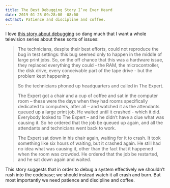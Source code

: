 ```yaml
---
title: The Best Debugging Story I’ve Ever Heard
date: 2019-01-25 09:28:00 -08:00
extract: Patience and discipline and coffee.
---
```


I love [this story about debugging](http://patrickthomson.tumblr.com/post/2499755681/the-best-debugging-story-ive-ever-heard) so dang much that I want a whole television series about these sorts of issues:

> The technicians, despite their best efforts, could not reproduce the bug in test settings: this bug seemed only to happen in the middle of large print jobs. So, on the off chance that this was a hardware issue, they replaced everything they could - the RAM, the microcontroller, the disk drive, every conceivable part of the tape drive - but the problem kept happening.
> 
> So the technicians phoned up headquarters and called in The Expert.
> 
> The Expert got a chair and a cup of coffee and sat in the computer room – these were the days when they had rooms specifically dedicated to computers, after all – and watched it as the attendants queued up a large print job. He waited until it crashed - which it did. Everybody looked to The Expert – and he didn’t have a clue what was causing it. So he ordered that the job be queued up again, and all the attendants and technicians went back to work.
> 
> The Expert sat down in his chair again, waiting for it to crash. It took something like six hours of waiting, but it crashed again. He still had no idea what was causing it, other than the fact that it happened when the room was crowded. He ordered that the job be restarted, and he sat down again and waited.

This story suggests that in order to debug a system effectively we shouldn’t rush into the codebase; we should instead watch it all crash and burn. But most importantly we need patience and discipline and coffee.
